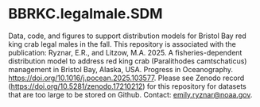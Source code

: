 # BBRKC.legalmale.SDM
Data, code, and figures to support distribution models for Bristol Bay red king crab legal males in the fall. This repository is associated with the publication: Ryznar, E.R., and Litzow, M.A. 2025. A fisheries-dependent distribution model to address red king crab (Paralithodes camtschaticus) management in Bristol Bay, Alaska, USA. Progress in Oceanography. https://doi.org/10.1016/j.pocean.2025.103577. Please see Zenodo record (https://doi.org/10.5281/zenodo.17210212) for this repository for datasets that are too large to be stored on Github. Contact: emily.ryznar@noaa.gov.

